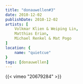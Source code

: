 ```yaml
---
title: "donauwellen#3"
date: 2010-12-02
publishDate: 2010-12-02
artists: [
    Volkmar Klien & Weiping Lin,
    Matthias Erian,
    Michael Renkel & Mat Pogo
]
location: {
    name: "quietcue"
}
tags: [donauwellen]
---
```

{{< vimeo "20679284" >}}
